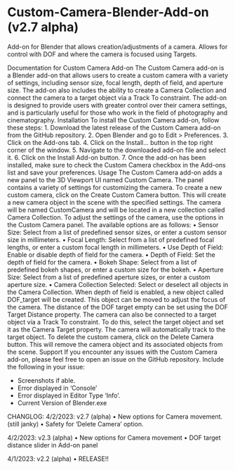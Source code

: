 # Custom-Camera-Blender-Add-on (v2.7 alpha)
Add-on for Blender that allows creation/adjustments of a camera. Allows for control with DOF and where the camera is focused using Targets.

Documentation for Custom Camera Add-on
The Custom Camera add-on is a Blender add-on that allows users to create a custom camera with a variety of settings, including sensor size, focal length, depth of field, and aperture size. The add-on also includes the ability to create a Camera Collection and connect the camera to a target object via a Track To constraint. The add-on is designed to provide users with greater control over their camera settings, and is particularly useful for those who work in the field of photography and cinematography.
Installation
To install the Custom Camera add-on, follow these steps:
    1. Download the latest release of the Custom Camera add-on from the GitHub repository.
    2. Open Blender and go to Edit > Preferences.
    3. Click on the Add-ons tab.
    4. Click on the Install... button in the top right corner of the window.
    5. Navigate to the downloaded add-on file and select it.
    6. Click on the Install Add-on button.
    7. Once the add-on has been installed, make sure to check the Custom Camera checkbox in the Add-ons list and save your preferences.
Usage
The Custom Camera add-on adds a new panel to the 3D Viewport UI named Custom Camera. The panel contains a variety of settings for customizing the camera.
To create a new custom camera, click on the Create Custom Camera button. This will create a new camera object in the scene with the specified settings. The camera will be named CustomCamera and will be located in a new collection called Camera Collection.
To adjust the settings of the camera, use the options in the Custom Camera panel. The available options are as follows:
    • Sensor Size: Select from a list of predefined sensor sizes, or enter a custom sensor size in millimeters.
    • Focal Length: Select from a list of predefined focal lengths, or enter a custom focal length in millimeters.
    • Use Depth of Field: Enable or disable depth of field for the camera.
    • Depth of Field: Set the depth of field for the camera.
    • Bokeh Shape: Select from a list of predefined bokeh shapes, or enter a custom size for the bokeh.
    • Aperture Size: Select from a list of predefined aperture sizes, or enter a custom aperture size.
    • Camera Collection Selected: Select or deselect all objects in the Camera Collection.
When depth of field is enabled, a new object called DOF_target will be created. This object can be moved to adjust the focus of the camera. The distance of the DOF target empty can be set using the DOF Target Distance property.
The camera can also be connected to a target object via a Track To constraint. To do this, select the target object and set it as the Camera Target property. The camera will automatically track to the target object.
To delete the custom camera, click on the Delete Camera button. This will remove the camera object and its associated objects from the scene.
Support
If you encounter any issues with the Custom Camera add-on, please feel free to open an issue on the GitHub repository.
Include the following in your issue:
- Screenshots if able.
- Error displayed in ‘Console’
- Error displayed in Editor Type ‘Info’.
- Current Version of Blender.exe





CHANGLOG: 
4/2/2023: v2.7 (alpha)
    • New options for Camera movement. (still janky)
    • Safety for ‘Delete Camera’ option.
      
4/2/2023: v2.3 (alpha)
    • New options for Camera movement 
    • DOF target distance slider in Add-on panel 
    
4/1/2023: v2.2 (alpha)
    • RELEASE!! 
